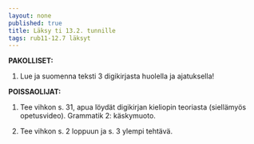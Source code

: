 ```yaml
---
layout: none
published: true
title: Läksy ti 13.2. tunnille
tags: rub11-12.7 läksyt
---
```

**PAKOLLISET:**

1. Lue ja suomenna teksti 3 digikirjasta huolella ja ajatuksella!

**POISSAOLIJAT:**

1. Tee vihkon s. 31, apua löydät digikirjan kieliopin teoriasta (siellämyös opetusvideo). Grammatik 2: käskymuoto.

2. Tee vihkon s. 2 loppuun ja s. 3 ylempi tehtävä.
